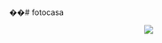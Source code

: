 ��#   f o t o c a s a 
 
 <div align="center">
  <a href="https://skillicons.dev" rel="nofollow">
    <img src="https://skillicons.dev/icons?i=html,jquery,js,sql,php,a=15" style="max-width: 100%;">
  </a>
</div>
